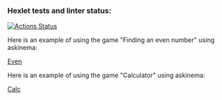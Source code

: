 ### Hexlet tests and linter status:
[![Actions Status](https://github.com/Labauri/frontend-project-44/actions/workflows/hexlet-check.yml/badge.svg)](https://github.com/Labauri/frontend-project-44/actions)

Here is an example of using the game "Finding an even number" using askinema:

[Even](https://asciinema.org/a/HjGQT9kGE1m5nNzqqGydrCjWz)

Here is an example of using the game "Calculator" using askinema:

[Calc](https://asciinema.org/a/EXVgRpz9J5mPU7b1Stlp5JzJj)

